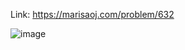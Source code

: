 Link: https://marisaoj.com/problem/632

![image](https://github.com/user-attachments/assets/9de153fc-2170-4675-9a35-7c3ca8ce1a1b)

